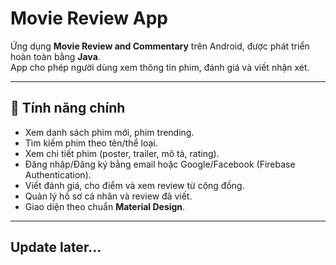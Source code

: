 # Movie Review App

Ứng dụng **Movie Review and Commentary** trên Android, được phát triển hoàn toàn bằng **Java**.  
App cho phép người dùng xem thông tin phim, đánh giá và viết nhận xét.  

---

## 🚀 Tính năng chính
- Xem danh sách phim mới, phim trending.
- Tìm kiếm phim theo tên/thể loại.
- Xem chi tiết phim (poster, trailer, mô tả, rating).
- Đăng nhập/Đăng ký bằng email hoặc Google/Facebook (Firebase Authentication).
- Viết đánh giá, cho điểm và xem review từ cộng đồng.
- Quản lý hồ sơ cá nhân và review đã viết.
- Giao diện theo chuẩn **Material Design**.

---

## Update later...